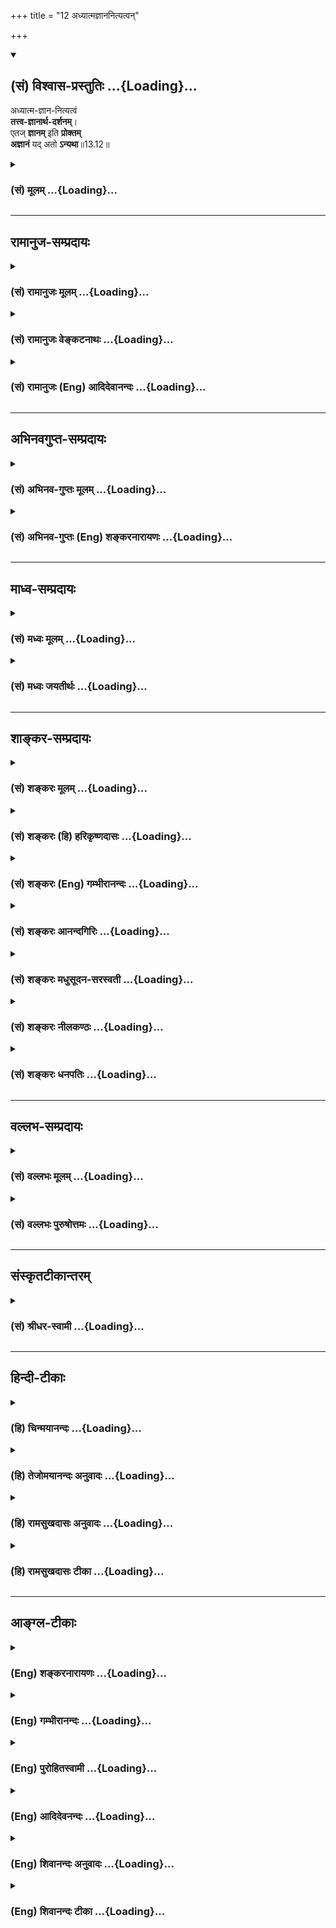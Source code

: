 +++
title = "12 अध्यात्मज्ञाननित्यत्वन्"

+++
<div class="js_include" newlevelforh1="2" title="(सं) विश्वास-प्रस्तुतिः" unfilled url="/mahAbhAratam/vyAsaH/shlokashaH/06-bhIShma-parva/03-bhagavad-gItA-parva/saMskRtam/vishvAsa-prastutiH/13_xetra-xetrajna-yogaH/12_adhyAtmajnAnanity.md">
<details open><summary><h2>(सं) विश्वास-प्रस्तुतिः ...{Loading}...</h2></summary>

अध्यात्म-ज्ञान-नित्यत्वं  
**तत्त्व-ज्ञानार्थ-दर्शनम्**।  
एतज् **ज्ञानम्** इति **प्रोक्तम्**  
**अज्ञानं** यद् अतो **ऽन्यथा**॥13.12॥
</details>
</div>
<div class="js_include collapsed" newlevelforh1="3" title="(सं) मूलम्" unfilled url="/mahAbhAratam/vyAsaH/shlokashaH/06-bhIShma-parva/03-bhagavad-gItA-parva/saMskRtam/mUlam/13_xetra-xetrajna-yogaH/12_adhyAtmajnAnanity.md">
<details><summary><h3>(सं) मूलम् ...{Loading}...</h3></summary>

अध्यात्मज्ञाननित्यत्वं तत्त्वज्ञानार्थदर्शनम्।  
एतज्ज्ञानमिति प्रोक्तमज्ञानं यदतोन्यथा।।13.12।।
</details>
</div>


_________________
## रामानुज-सम्प्रदायः
<div class="js_include collapsed" newlevelforh1="3" title="(सं) रामानुजः मूलम्" unfilled url="/mahAbhAratam/vyAsaH/shlokashaH/06-bhIShma-parva/03-bhagavad-gItA-parva/saMskRtam/rAmAnujaH/mUlam/13_xetra-xetrajna-yogaH/12_adhyAtmajnAnanity.md">
<details><summary><h3>(सं) रामानुजः मूलम् ...{Loading}...</h3></summary>

।।13.11। आत्मनि ज्ञानम् अध्यात्मज्ञानं तन्निष्ठत्वम्;
**तत्त्वज्ञानार्थदर्शनं** तत्त्वज्ञानप्रयोजनं यत् तत्त्वं तन्निरतत्वम्
इत्यर्थः। ज्ञायते अनेन आत्मा इति **ज्ञानम्** आत्मज्ञानसाधनम् इत्यर्थः।
क्षेत्रसंबन्धिनः पुरुषस्य अमानित्वादिकम् उक्तं गुणवृन्दम् एव
आत्मज्ञानोपयोगि; एतद्व्यतिरिक्तं सर्वं क्षेत्रकार्यम् आत्मज्ञानविरोधि
इति अज्ञानम्।  
  
अथएतद् यो वेत्ति (गीता 13।1) इति वेदितृत्वलक्षणेन उक्तस्य क्षेत्रज्ञस्य
स्वरूपं विशोध्यते --

</details>
</div>
<div class="js_include collapsed" newlevelforh1="3" title="(सं) रामानुजः वेङ्कटनाथः" unfilled url="/mahAbhAratam/vyAsaH/shlokashaH/06-bhIShma-parva/03-bhagavad-gItA-parva/saMskRtam/rAmAnujaH/venkaTanAthaH/13_xetra-xetrajna-yogaH/12_adhyAtmajnAnanity.md">
<details><summary><h3>(सं) रामानुजः वेङ्कटनाथः ...{Loading}...</h3></summary>

  
  
।।13.12।। अध्यात्मज्ञाननित्यत्वम् इत्यत्र
नित्यशब्देनाविच्छिन्नानुवृत्तिर्विवक्षितेत्याह --
तन्निष्ठत्वमिति। तत्त्वज्ञानार्थचिन्तनम् इत्युक्तस्य तत्त्वज्ञानस्य
अर्थचिन्तनमित्यनुचितम्; न हि तत्त्वज्ञानस्य कोऽर्थ इति चिन्तनप्रकारः;
अपितु तत्त्वं किमिति ततस्तत्त्वचिन्तनमिति वा तत्त्वार्थचिन्तनमिति वा
वक्तव्यम् न पुनस्तत्त्वज्ञानार्थचिन्तनमिति। एवं तत्त्वज्ञानविषयस्य
प्रयोजनस्य वा चिन्तनं; तत्त्वज्ञानपुरुषार्थदर्शनमित्यादिकमपि
मन्दप्रयोजनम् दर्शनशब्दश्चात्राध्येतृभिर्नपठ्यते
ततोऽस्यार्थान्तरमुचितमाहतत्त्वज्ञानप्रयोजनमिति। फलितमन्यत्र
चिन्ताराहित्यमभिप्रेत्याहतन्निरतत्वमित्यर्थ इति। अमानित्वादीनां
सर्वेषामविशेषेण ज्ञानशब्दनिर्देशोचितं निर्वचनमाहज्ञायतेऽनेनेति।
आत्मेत्यर्थप्रकरणलब्धविषयविशेषाभिधानम्। करणव्युत्पत्तिं विवृण्वन्
फलितमाह -- आत्मज्ञानेति। आपातप्रतीत्यादेः
पूर्वसिद्धत्वादपरोक्षादिज्ञानमिह विवक्षितम्। एतज्ज्ञानम् इति
निर्दिश्य;यदतोऽन्यथा इति सामान्येन तद्व्यतिरिक्तस्य
सर्वस्याज्ञानतोक्तिस्तस्य सर्वस्य
परिहरणीयत्वपरेत्यभिप्रायेणाहक्षेत्रसम्बन्धिन इति।
क्षेत्रसम्बन्धोक्तिस्तदत्यन्तनिवृत्तेः ज्ञानसापेक्षत्वसूचनार्था। एतत्
इत्यवच्छिद्य निर्देशेनाभिप्रेतंगुणवृन्दमेवेत्यवधारणेन विवृतम्। न केवलं
प्रकृतगुणप्रतिपक्षभूतमानित्वादिमात्रमित्यभिप्रायेणाहएतद्व्यतिरिक्तं
सर्वमिति। अज्ञानम् इत्यत्र करणव्युत्पत्तिनैरपेक्ष्यात्
प्रसिद्धभावव्युत्पत्त्यनुसारेण ज्ञानविरोधित्वमुच्यत
इत्याहक्षेत्रकार्यमात्मज्ञानविरोधीत्यज्ञानमिति। अवैरूप्याय
करणार्थत्वेऽप्यसौ फलितोक्तिर्वा।  
  

</details>
</div>
<div class="js_include collapsed" newlevelforh1="3" title="(सं) रामानुजः (Eng) आदिदेवानन्दः" unfilled url="/mahAbhAratam/vyAsaH/shlokashaH/06-bhIShma-parva/03-bhagavad-gItA-parva/saMskRtam/rAmAnujaH/english/AdidevAnandaH/13_xetra-xetrajna-yogaH/12_adhyAtmajnAnanity.md">
<details><summary><h3>(सं) रामानुजः (Eng) आदिदेवानन्दः ...{Loading}...</h3></summary>

13.12 'Adhyatma-jnana' is the knowledge that pertains to the self.
Reflection for the attainment of knowledge of the truth, namely, being always intent in the thought having for its object the knowledge of the truth. 'Knowledge' is that by which the self is realised. The meaning is that it is the means for the knowledge of the self. The group of attributes mentioned before, beginning with modesty etc., are those that are favourable for the knowledge of the self in association with the body. All the evolutes of Ksetra, which are different from those mentioned above, constitute ignorance, as they are antagonistic to the knowledge of the self. Now, the nature of Ksetrajna, characterised as the knower in the stanza, 'He who knows it' (13.1), is examined:

</details>
</div>


_________________
## अभिनवगुप्त-सम्प्रदायः
<div class="js_include collapsed" newlevelforh1="3" title="(सं) अभिनव-गुप्तः मूलम्" unfilled url="/mahAbhAratam/vyAsaH/shlokashaH/06-bhIShma-parva/03-bhagavad-gItA-parva/saMskRtam/abhinava-guptaH/mUlam/13_xetra-xetrajna-yogaH/12_adhyAtmajnAnanity.md">
<details><summary><h3>(सं) अभिनव-गुप्तः मूलम् ...{Loading}...</h3></summary>
<div class="js_include" includetitle="false" newlevelforh1="5" unfilled="" url="/purANam/mahAbhAratam/06-bhIShma-parva/03-bhagavad-gItA-parva/saMskRtam/abhinava-guptaH/mUlam/13_xetra-xetrajna-yogaH/08_amAnitvamadambhit.md"></div>
</details>
</div>
<div class="js_include collapsed" newlevelforh1="3" title="(सं) अभिनव-गुप्तः (Eng) शङ्करनारायणः" unfilled url="/mahAbhAratam/vyAsaH/shlokashaH/06-bhIShma-parva/03-bhagavad-gItA-parva/saMskRtam/abhinava-guptaH/english/shankaranArAyaNaH/13_xetra-xetrajna-yogaH/12_adhyAtmajnAnanity.md">
<details><summary><h3>(सं) अभिनव-गुप्तः (Eng) शङ्करनारायणः ...{Loading}...</h3></summary>

13.8-12 Amanitvam etc. upto anyatha. \[Devotion\] with me Yoga of
non-difference etc. : a conviction, 'There exists nothing else different
from the Mighty Lord, the Supreme Soul,' - a conviction, which allows no
difference and is itself a Yoga, i.e. a devotion in the form of this
conviction. Hence this never fails. For, either the desires that are
considered to be causes for failure are absent, or those desires which
are of the form of mind-modifications, are completely absorbed in Him
alone. The above may be borne in mind in all \[other\] cases too. What
is opposed to this is \[conducive to\] wrong knowledge : such as pride
and others. That which is to be known by this knowledge is described
\[as\] -

</details>
</div>


_________________
## माध्व-सम्प्रदायः
<div class="js_include collapsed" newlevelforh1="3" title="(सं) मध्वः मूलम्" unfilled url="/mahAbhAratam/vyAsaH/shlokashaH/06-bhIShma-parva/03-bhagavad-gItA-parva/saMskRtam/madhvaH/mUlam/13_xetra-xetrajna-yogaH/12_adhyAtmajnAnanity.md">
<details><summary><h3>(सं) मध्वः मूलम् ...{Loading}...</h3></summary>

।।13.12।। तत्त्वज्ञानार्थदर्शनं अपरोक्षज्ञानार्थं शास्त्रदर्शनम्।

</details>
</div>
<div class="js_include collapsed" newlevelforh1="3" title="(सं) मध्वः जयतीर्थः" unfilled url="/mahAbhAratam/vyAsaH/shlokashaH/06-bhIShma-parva/03-bhagavad-gItA-parva/saMskRtam/madhvaH/jayatIrthaH/13_xetra-xetrajna-yogaH/12_adhyAtmajnAnanity.md">
<details><summary><h3>(सं) मध्वः जयतीर्थः ...{Loading}...</h3></summary>

।।13.12।। ननु तत्त्वज्ञानार्थदर्शनं नाम ज्ञानमेव; तत्कथं
ज्ञानसाधनेषूच्यते इत्यत आह -- **तत्त्वे**ति। शास्त्रदर्शनं
तात्पर्यालोचनम्। अत्र शास्त्रस्येत्यध्याहृत्य व्याख्यानमिति ज्ञातव्यम्।

</details>
</div>


_________________
## शाङ्कर-सम्प्रदायः
<div class="js_include collapsed" newlevelforh1="3" title="(सं) शङ्करः मूलम्" unfilled url="/mahAbhAratam/vyAsaH/shlokashaH/06-bhIShma-parva/03-bhagavad-gItA-parva/saMskRtam/shankaraH/mUlam/13_xetra-xetrajna-yogaH/12_adhyAtmajnAnanity.md">
<details><summary><h3>(सं) शङ्करः मूलम् ...{Loading}...</h3></summary>

।।13.12।। --,**अध्यात्मज्ञाननित्यत्वम्** आत्मादिविषयं ज्ञानम्
अध्यात्मज्ञानम्; तस्मिन् नित्यभावः नित्यत्वम्। अमानित्वादीनां
ज्ञानसाधनानां भावनापरिपाकनिमित्तं तत्त्वज्ञानम्; तस्य अर्थः मोक्षः
संसारोपरमः तस्य आलोचनं **तत्त्वज्ञानार्थदर्शनम्** तत्त्वज्ञानफलालोचने हि
तत्साधनानुष्ठाने प्रवृत्तिः स्यादिति। **एतत्**
अमानित्वादितत्त्वज्ञानार्थदर्शनान्तमुक्तं **ज्ञानम् इति प्रोक्तं**
ज्ञानार्थत्वात्। **अज्ञानं यत् अतः** अस्मात् यथोक्तात् **अन्यथा**
विपर्ययेण। मानित्वं दम्भित्वं हिंसा अक्षान्तिः अनार्जवम् इत्यादि अज्ञानं
विज्ञेयं परिहरणाय; संसारप्रवृत्तिकारणत्वात् इति।। यथोक्तेन ज्ञानेन
ज्ञातव्यं किम् इत्याकाङ्क्षायामाह -- ज्ञेयं यत्तत् इत्यादि। ननु यमाः
नियमाश्च अमानित्वादयः। न तैः ज्ञेयं ज्ञायते। न हि अमानित्वादि कस्यचित्
वस्तुनः परिच्छेदकं दृष्टम्। सर्वत्रैव च यद्विषयं ज्ञानं तदेव तस्य
ज्ञेयस्य परिच्छेदकं दृश्यते। न हि अन्यविषयेण ज्ञानेन अन्यत् उपलभ्यते;
यथा घटविषयेण ज्ञानेन अग्निः। नैष दोषः; ज्ञाननिमित्तत्वात् ज्ञानमुच्यते
इति हि अवोचाम ज्ञानसहकारिकारणत्वाच्च --,

</details>
</div>
<div class="js_include collapsed" newlevelforh1="3" title="(सं) शङ्करः (हि) हरिकृष्णदासः" unfilled url="/mahAbhAratam/vyAsaH/shlokashaH/06-bhIShma-parva/03-bhagavad-gItA-parva/saMskRtam/shankaraH/hindI/harikRShNadAsaH/13_xetra-xetrajna-yogaH/12_adhyAtmajnAnanity.md">
<details><summary><h3>(सं) शङ्करः (हि) हरिकृष्णदासः ...{Loading}...</h3></summary>

।।13.12।। तथा --, अध्यात्मज्ञाननित्यत्व आत्मादिविषयक ज्ञानका नाम
अध्यात्मज्ञान है; उसमें नित्यस्थिति। तत्त्वज्ञानके अर्थकी आलोचना अर्थात्
अमानित्वादि ज्ञानसाधनोंकी परिपक्व भावनासे उत्पन्न होनेवाला जो
तत्त्वज्ञान है उसका अर्थ जो संसारकी उपरतिरूप मोक्ष है; उसकी आलोचना।
क्योंकि तत्त्वज्ञानके फलकी आलोचना करनेसे ही उसके साधनोंमें प्रवृत्ति
होगी। अमानित्व से लेकर तत्त्वज्ञानके अर्थकी आलोचनापर्यन्त कहा हुआ समस्त
साधनसमुदाय ज्ञानका साधन होनेके कारण ज्ञान इस नामसे कहा गया है। इससे
अर्थात् उपर्युक्त ज्ञानसाधनोंके समुदायसे विपरीत जो मानित्व; दम्भित्व;
हिंसा; क्षमाका अभाव; कुटिलता इत्यादि अवगुणसमुदाय है वह संसारमें प्रवृत्त
करनेका हेतु होनेसे उसे त्याग करनेके लिये अज्ञान समझना चाहिये। उपर्युक्त
ज्ञानद्वारा जाननेयोग्य क्या है इस आकाङ्क्षापर ज्ञेयं यत्तत् इत्यादि
श्लोक कहते हैं -- पू₀ -- अमानित्व आदि गुण तो यम और नियम हैं; उनसे ज्ञेय
वस्तु नहीं जानी जा सकती क्योंकि अमानित्वादि सद्गुण किसी वस्तुके ज्ञापक
नहीं देखे गये हैं। सभी जगह यह देखा जाता है कि जो ज्ञान जिस वस्तुको विषय
करनेवाला होता है वही उसका ज्ञापक होता है; अन्य वस्तुविषयक ज्ञानसे अन्य
वस्तु नहीं जानी जाती। जैसे घटविषयक ज्ञानसे अग्नि नहीं जाना जाता।

</details>
</div>
<div class="js_include collapsed" newlevelforh1="3" title="(सं) शङ्करः (Eng) गम्भीरानन्दः" unfilled url="/mahAbhAratam/vyAsaH/shlokashaH/06-bhIShma-parva/03-bhagavad-gItA-parva/saMskRtam/shankaraH/english/gambhIrAnandaH/13_xetra-xetrajna-yogaH/12_adhyAtmajnAnanity.md">
<details><summary><h3>(सं) शङ्करः (Eng) गम्भीरानन्दः ...{Loading}...</h3></summary>

13.12 Adhyatma-jnana-nityatvam, steadfastness in the knowledge of the
Self: adhyatma-jnanam is the knowledge of the Self, etc.; constant
dwelling in that is nityatvam. Tattva-jnanartha-darsanam, contemplating
on the Goal of the knowledge of Reality: Tattva-jnanam is that
(realization of Truth) which arises from the fruition of application to
the disciplines like humility etc. which are the means to knowledge. Its
Goal (artha) is Liberation, the cessation of mundane existence.
Contemplation (darsana) on that is tattva-jnana-artha-darsanam. For,
when one engages in contemplation on the result of the knowledge of
Reality, one gets the urge to undertake the disciplines which are its
means. Etat, this-those that have been stated from 'humility' etc. to
'contemplation on the Goal of the knowledge of Reality'; proktam, is
spoken of; iti, as; jnanam, Knowledge, because they are meant to lead
one to Knowledge. Ajnanam, ignorance; is yat, that which is; anyatha,
other; atah, than this-what has been stated above. Contrarily,
arrogance, pretentiousness, cruelty, revenge, insincerity, etc. are to
be known as ignorance so that, since they are the cause of the
origination of worldly existence, they can be avoided. To the estion as
to what is to be known through the aforesaid Knowledge, the Lord says,
'I shall speak of that which is to be known,' etc. Objection: Do not
humility etc. constitute yama and niyama \[See fn. on p. 239.-Tr.\]; The
Knowable is not known through them. For humility etc. are not seen to
determine the nature of anything. Moreover, everywhere it is observed
that whatever knowledge reveals its own object, that itself ascertains
the nature of that object of knowledge (the knowable). Indeed, nothing
else is known through a knowledge concerning some other object. As for
instance, fire is not known through the knowledge of a pot. Reply: This
is not a defect, for we have said that they are called 'Knowledge'
because they lead one to Knowledge, and because they are auxiliary
causes of Knowledge.

</details>
</div>
<div class="js_include collapsed" newlevelforh1="3" title="(सं) शङ्करः आनन्दगिरिः" unfilled url="/mahAbhAratam/vyAsaH/shlokashaH/06-bhIShma-parva/03-bhagavad-gItA-parva/saMskRtam/shankaraH/AnandagiriH/13_xetra-xetrajna-yogaH/12_adhyAtmajnAnanity.md">
<details><summary><h3>(सं) शङ्करः आनन्दगिरिः ...{Loading}...</h3></summary>

।।13.11।। साधनान्तरमाह -- **किञ्चेति।**
आत्मादीत्यादिशब्दोऽनात्मार्थस्तद्विषयं ज्ञानं विवेकस्तन्नित्यत्वं तत्रैव
निष्ठावत्त्वं; विवेकनिष्ठो हि वाक्यार्थज्ञानसमर्थो भवति। तेषां
भावनापरिपाको नाम यत्नेन साधितानां प्रकर्षपर्यन्तत्वं तन्निमित्तं
तत्त्वज्ञानमैक्यसाक्षात्कारः। तत्फलालोचनं किमर्थमित्याशङ्क्याह --
**तत्त्वेति।** प्रवृत्तिः स्यादित्यतस्तत्त्वज्ञानार्थदर्शनमर्थवदिति
शेषः। ज्ञानस्यान्तरङ्गहेतुमुक्तमुपसंहरति -- **एतदिति।** किमिति तस्य
विज्ञेयत्वमित्याशङ्क्याह -- **परिहरणायेति।** तत्र हेतुः -- **संसारेति।**
तस्य प्रवृत्तिरुत्पत्तिस्तद्धेतुत्वान्मानित्वादि त्याज्यं ज्ञाते च
त्याज्यत्वे तेन तस्य ज्ञेयतेत्यर्थः। इतिशब्दः साधनाधिकारसमाप्त्यर्थः।

</details>
</div>
<div class="js_include collapsed" newlevelforh1="3" title="(सं) शङ्करः मधुसूदन-सरस्वती" unfilled url="/mahAbhAratam/vyAsaH/shlokashaH/06-bhIShma-parva/03-bhagavad-gItA-parva/saMskRtam/shankaraH/madhusUdana-sarasvatI/13_xetra-xetrajna-yogaH/12_adhyAtmajnAnanity.md">
<details><summary><h3>(सं) शङ्करः मधुसूदन-सरस्वती ...{Loading}...</h3></summary>

।।13.12।। अध्यात्मेति। किंच अध्यात्मं आत्मानमधिकृत्य
प्रवृत्तमात्मानात्मविवेकज्ञानमध्यात्मज्ञानं तस्मिन्नित्यत्वं तत्रैव
निष्ठावत्त्वम्। विवेकनिष्ठो हि वाक्यार्थज्ञानसमर्थो भवति।
तत्त्वज्ञानस्याहं ब्रह्मास्मीति साक्षात्कारस्य वेदान्तवाक्यकरणकस्य
अमानित्वादिसर्वसाधनपरिपाकफलस्यार्थः प्रयोजनं
अविद्यातत्कार्यात्मकनिखिलदुःखनिवृत्तिरूपः परमानन्दात्मावाप्तिरूपश्च
मोक्षस्तस्य दर्शनमालोचनम्। ,तत्त्वज्ञानफलालोचनं हि तत्साधने प्रवृत्तिः
स्यात्। एतदमानित्वादितत्त्वज्ञानार्थदर्शनान्तं विंशतिसंख्याकं ज्ञानमिति
प्रोक्तं ज्ञानार्थत्वात्। अतोऽन्यथास्माद्विपरीतं मानित्वादि
यत्तदज्ञानमिति प्रोक्तं ज्ञानविरोधित्वात्। तस्मादज्ञानपरित्यागेन
ज्ञानमेवोपादेयमिति भावः।

</details>
</div>
<div class="js_include collapsed" newlevelforh1="3" title="(सं) शङ्करः नीलकण्ठः" unfilled url="/mahAbhAratam/vyAsaH/shlokashaH/06-bhIShma-parva/03-bhagavad-gItA-parva/saMskRtam/shankaraH/nIlakaNThaH/13_xetra-xetrajna-yogaH/12_adhyAtmajnAnanity.md">
<details><summary><h3>(सं) शङ्करः नीलकण्ठः ...{Loading}...</h3></summary>

।।13.12।। अध्यात्मशास्त्रजे ज्ञाने निष्ठावहमध्यात्मज्ञाननित्यत्वम्।
तत्त्वज्ञानस्यार्थः प्रयोजनमविद्यानिवृत्तिरानन्दावाप्तिश्च तयोर्दर्शनम्।
एतदमानित्वादितत्त्वज्ञानार्थदर्शनान्तं विंशकं ज्ञानं ज्ञानसाधनमिति
प्रोक्तं वेदेषु। अज्ञानं ज्ञानविरोधि इतोऽन्यथा यत्तत्
मानित्वादिकमित्यर्थः। तस्मात्तत्परित्यागेनामानित्वादिकमेवोपादेयमिति
भावः।

</details>
</div>
<div class="js_include collapsed" newlevelforh1="3" title="(सं) शङ्करः धनपतिः" unfilled url="/mahAbhAratam/vyAsaH/shlokashaH/06-bhIShma-parva/03-bhagavad-gItA-parva/saMskRtam/shankaraH/dhanapatiH/13_xetra-xetrajna-yogaH/12_adhyAtmajnAnanity.md">
<details><summary><h3>(सं) शङ्करः धनपतिः ...{Loading}...</h3></summary>

।।13.12।। किंचात्मानधिकृत्य प्रवृत्तमात्मानात्मविवेकज्ञानमध्यात्मज्ञानं
तस्मिन्नित्यभावो नित्यत्वं सततं तत्रैव
निष्ठावत्त्वमध्यात्मज्ञाननित्यत्वम्। अमानित्वादिसाधनानां यत्नेन
साधितानां प्रकर्षपर्यन्तत्वमिमित्तं तत्त्वज्ञानम्। तदिति सर्वनाम। सर्वं
च ब्रह्म तस्य नाम तदिति तस्य ब्रह्मणो भावो याथात्म्यं तस्य ज्ञानं
तत्त्वज्ञानंसत्य ज्ञानमनन्तं ब्रह्म; एकमेवाद्वितीयं; नेह नानास्ति किंचन;
वाचारम्भणं विकारो नामधेयम् इति श्रुत्युक्तस्य ब्रह्मजगतो याथात्म्यस्य
ज्ञानं तत्त्वज्ञानमिति वा तस्यार्थः प्रयोजनं
सर्वानर्थनिवृत्तिपरमानन्दप्राप्तिस्वरुपो मोक्षस्तस्य दर्शनम्। न स
पुनरावर्तते; इति श्रुत्यायद्गत्वा न निवर्तन्ते तद्धाम परमं मम इति
स्मृत्या च तस्यैव नित्यत्वबोधनात्। तद्यथेह कर्मचितो लोकः क्षीयत
एवमेवामुत्र पिण्यचितो लोकः क्षीयते इत्यादिश्रुत्या प्रत्यक्षादिना च
धर्मार्थकामानामनित्यत्वागममाच्च मोक्षएव सर्वोत्कृष्टत्वात्परमपुरुषार्थः
स च तत्त्वज्ञानस्य फलं नान्यस्य। तरति शोकमात्मवित्तमेव
विदित्वादिमृत्युमेति नान्यः पन्था विद्यतेऽयनाय इत्यादिश्रुतेतरित्येवं
तत्त्वज्ञानार्तालोचने हि तत्साधनानुष्ठाने प्रवृत्तिर्भवति।
एतदमानित्वादितत्त्वज्ञानार्थदर्शनान्तं विंशतिसंख्याकं
ज्ञानसाधनत्वाज्ज्ञानमिति प्रोक्तं श्रुतिस्मृतीहासपुराणादिषु
प्रकर्षेणोक्तं कथितम्। अतोऽस्माद्यथोक्तादन्यथा च।
जन्ममृत्युराव्याधिदुःखदोषाप्रदर्शनम्। तथासक्तिरभिष्वङ्गः
पुत्रदारगृहादिषु। नित्यं चासमचित्तत्वमिष्टानिष्टोपपत्तिषु। मयि
नानन्ययोगेन भक्तिरव्यभिचारिणी। विकीर्णदेशसेवित्वमरतिर्जनसंसदि।
नाध्यात्मज्ञानित्यत्वं ज्ञानार्थादर्शनं तथा। इत्येतज्ज्ञेयज्ञानं हेयं
संसारकारणम्। तथा चैतत्परित्यागेन संसारोपरमायामानित्वादिकमुपेयमिति भावः।

</details>
</div>


_________________
## वल्लभ-सम्प्रदायः
<div class="js_include collapsed" newlevelforh1="3" title="(सं) वल्लभः मूलम्" unfilled url="/mahAbhAratam/vyAsaH/shlokashaH/06-bhIShma-parva/03-bhagavad-gItA-parva/saMskRtam/vallabhaH/mUlam/13_xetra-xetrajna-yogaH/12_adhyAtmajnAnanity.md">
<details><summary><h3>(सं) वल्लभः मूलम् ...{Loading}...</h3></summary>

।।13.12।। एतत्प्रोक्तं ज्ञानं विद्याकार्यम्। यदतोऽन्यथा
तदज्ञानमविद्याकार्यं प्रतिज्ञातम्।

</details>
</div>
<div class="js_include collapsed" newlevelforh1="3" title="(सं) वल्लभः पुरुषोत्तमः" unfilled url="/mahAbhAratam/vyAsaH/shlokashaH/06-bhIShma-parva/03-bhagavad-gItA-parva/saMskRtam/vallabhaH/puruShottamaH/13_xetra-xetrajna-yogaH/12_adhyAtmajnAnanity.md">
<details><summary><h3>(सं) वल्लभः पुरुषोत्तमः ...{Loading}...</h3></summary>

  
  
।।13.12।। अध्यात्मज्ञाने आत्मस्वरूपज्ञाने नित्यभावः। तत्त्वज्ञानस्य
अर्थात्मको भगवान् मोक्षो वा तस्य दर्शनं आलोचनरीत्या विचारः।
एतत्पञ्चश्लोकोक्तं ज्ञानमिति प्रोक्तम्। एतद्युक्तो ज्ञानवान्। अतोऽन्यथा
यत् विपरीतत्वं मानित्वादिभावयुक्तं तत् अज्ञानं; न ज्ञानमित्यर्थ।
सङ्गानर्हा एतेऽपि त्याज्याः।  
  

</details>
</div>


_________________
## संस्कृतटीकान्तरम्
<div class="js_include collapsed" newlevelforh1="3" title="(सं) श्रीधर-स्वामी" unfilled url="/mahAbhAratam/vyAsaH/shlokashaH/06-bhIShma-parva/03-bhagavad-gItA-parva/saMskRtam/shrIdhara-svAmI/13_xetra-xetrajna-yogaH/12_adhyAtmajnAnanity.md">
<details><summary><h3>(सं) श्रीधर-स्वामी ...{Loading}...</h3></summary>

।।13.12।। किंच **-- अध्यात्मेति।** आत्मानमधिकृत्य वर्तमानमध्यात्मज्ञानं
तस्मिन्नित्यत्वं नित्यभावः। त्वंपदार्थशुद्धिनिष्ठत्वमित्यर्थः।
तत्त्वज्ञानस्यार्थः प्रयोजनं मोक्षः तस्य दर्शनम्। मोक्षस्य
सर्वोत्कृष्टतालोचनमित्यर्थः।
एतदमानित्वमदम्भित्वमित्यादिविंशतिसंख्यात्मकं यदुक्तमेतज्ज्ञानमिति
प्रोक्तं; ज्ञानसाधनत्वात्। अतोऽन्यथास्माद्विपरीतं मानित्वादि
यदेतदज्ञानमिति प्रोक्तं वसिष्ठादिभिः; ज्ञानविरोधित्वात्। अतः सर्वथा
त्याज्यमित्यर्थः।

</details>
</div>


_________________
## हिन्दी-टीकाः
<div class="js_include collapsed" newlevelforh1="3" title="(हि) चिन्मयानन्दः" unfilled url="/mahAbhAratam/vyAsaH/shlokashaH/06-bhIShma-parva/03-bhagavad-gItA-parva/hindI/chinmayAnandaH/13_xetra-xetrajna-yogaH/12_adhyAtmajnAnanity.md">
<details><summary><h3>(हि) चिन्मयानन्दः ...{Loading}...</h3></summary>

।।13.12।। ज्ञान को दर्शाने वाले इस प्रकरण के इस अन्तिम श्लोक में भगवान्
श्रीकृष्ण दो और गुणों को बताते हैं अध्यात्म ज्ञान में स्थिरता; तथा
तत्त्वज्ञानार्थ का दर्शन। आत्मज्ञान में स्थिरता आत्मज्ञान जीवन में अनुभव
करके जीने का विषय है; केवल बुद्धि से सीखने का नहीं। यदि आत्मा ही एक
सर्वव्यापी पारमार्थिक सत्य है; तब साधक को अपने व्यक्तित्व के सभी स्तरों
पर आत्मदृष्टि से रहने का प्रयत्न करना चाहिये। स्वयं को आत्मा जानकर; उसी
बोध में स्थित होकर साधक को अपने जीवन के समस्त व्यवहार करने चाहिये। इसके
लिये सतत अभ्यास की आवश्यकता होती है। तत्त्वज्ञानार्थदर्शनम् अमानित्वादि
गुणों का विकास जिसके निमित्त करने को कहा गया है; वह है तत्त्वज्ञान और उस
तत्त्वज्ञान के अर्थ का जो लक्ष्य है ; उसका दर्शन करना। संसार बन्धनों की
उपरामता अर्थात् मोक्ष ही वह लक्ष्य है। लक्ष्य का सतत स्मरण करते रहने से
साधनाभ्यास में प्रवृत्ति और उत्साह बना रहता है; जो लक्ष्यप्राप्ति में
साहाय्यकारी सिद्ध होता है। इस प्रकरण में इन बीस गुणों को ही ज्ञान कहा
गया है; क्योंकि ये समस्त गुण आत्मसाक्षात्कार के लिए अनुकूल हैं। उपर्युक्त
ज्ञान के द्वारा जानने योग्य ज्ञेय वस्तु क्या है इसके उत्तर में कहते हैं

</details>
</div>
<div class="js_include collapsed" newlevelforh1="3" title="(हि) तेजोमयानन्दः अनुवादः" unfilled url="/mahAbhAratam/vyAsaH/shlokashaH/06-bhIShma-parva/03-bhagavad-gItA-parva/hindI/tejomayAnandaH/anuvAdaH/13_xetra-xetrajna-yogaH/12_adhyAtmajnAnanity.md">
<details><summary><h3>(हि) तेजोमयानन्दः अनुवादः ...{Loading}...</h3></summary>

।।13.12।। अध्यात्मज्ञान में नित्यत्व अर्थात् स्थिरता तथा तत्त्वज्ञान के
अर्थ रूप परमात्मा का दर्शन, यह सब तो ज्ञान कहा गया है, और जो इससे विपरीत
है, वह अज्ञान है।।

</details>
</div>
<div class="js_include collapsed" newlevelforh1="3" title="(हि) रामसुखदासः अनुवादः" unfilled url="/mahAbhAratam/vyAsaH/shlokashaH/06-bhIShma-parva/03-bhagavad-gItA-parva/hindI/rAmasukhadAsaH/anuvAdaH/13_xetra-xetrajna-yogaH/12_adhyAtmajnAnanity.md">
<details><summary><h3>(हि) रामसुखदासः अनुवादः ...{Loading}...</h3></summary>

।।13.12।। अध्यात्मज्ञानमें नित्य-निरन्तर रहना, तत्त्वज्ञानके अर्थरूप
परमात्माको सब जगह देखना -- यह (पूर्वोक्त साधन-समुदाय) तो ज्ञान है; और जो
इसके विपरीत है वह अज्ञान है -- ऐसा कहा गया है।

</details>
</div>
<div class="js_include collapsed" newlevelforh1="3" title="(हि) रामसुखदासः टीका" unfilled url="/mahAbhAratam/vyAsaH/shlokashaH/06-bhIShma-parva/03-bhagavad-gItA-parva/hindI/rAmasukhadAsaH/TIkA/13_xetra-xetrajna-yogaH/12_adhyAtmajnAnanity.md">
<details><summary><h3>(हि) रामसुखदासः टीका ...{Loading}...</h3></summary>

।।13.12।।***व्याख्या --***  **अध्यात्मज्ञाननित्यत्वम् --** सम्पूर्ण
शास्त्रोंका तात्पर्य मनुष्यको परमात्माकी तरफ लगानेमें; परमात्मप्राप्ति
करानेमें है -- ऐसा निश्चय करनेके बाद परमात्मतत्त्व जितना समझमें आया है;
उसका मनन करे। युक्तिप्रयुक्तिसे देखा जाय तो परमात्मतत्त्व भावरूपसे पहले
भी था; अभी भी है और आगे भी रहेगा। परन्तु संसार पहले भी नहीं था और आगे भी
नहीं रहेगा तथा अभी भी प्रतिक्षण अभावमें जा रहा है। संसारकी तो उत्पत्ति
और विनाश होता है; पर उसका जो आधार; प्रकाशक है; वह परमात्मतत्त्व
नित्यनिरन्तर रहता है। उस परमात्मतत्त्वके सिवाय संसारकी स्वतन्त्र सत्ता
है ही नहीं। परमात्माकी सत्तासे ही संसार सत्तावाला दीखता है। इस प्रकार
संसारकी स्वतन्त्र सत्ताके अभावका और परमात्माकी सत्ताका नित्यनिरन्तर मनन
करते रहना **अध्यात्मज्ञाननित्यत्वम्** है।**उपाय --** आध्यात्मिक
ग्रन्थोंका पठनपाठन; तत्त्वज्ञ महापुरुषोंसे तत्त्वज्ञानविषयक श्रवण और
प्रश्नोत्तर करना।**तत्त्वज्ञानार्थदर्शनम् --** तत्त्वज्ञानका अर्थ है --
परमात्मा। उस परमात्माका ही सब जगह दर्शन करना; उसका ही सब जगह अनुभव करना
**तत्त्वज्ञानार्थदर्शनम्** है। वह परमात्मा सब देश; काल; वस्तु; व्यक्ति;
घटना; परिस्थिति आदिमें ज्योंकात्यों परिपूर्ण है। एकान्तमें अथवा
व्यवहारमें; सब समय साधककी दृष्टि; उसका लक्ष्य केवल उस परमात्मापर ही रहे।
एक परमात्माके सिवाय उसको दूसरी कोई सत्ता दीखे ही नहीं। सब जगह; सब समय
समभावसे परिपूर्ण परमात्माको ही देखनेका उसका स्वभाव बन जाय --
यही,**तत्त्वज्ञानार्थदर्शनम्** है। इसके सिद्ध होनेपर साधकको
परमात्मतत्त्वका अनुभव हो जाता है।**एतज्ज्ञानमिति प्रोक्तमज्ञानं
यदतोऽन्यथा -- अमानित्वम्** से लेकर **तत्त्वज्ञानार्थदर्शनम्** तक ये जो
बीस साधन कहे गये हैं; ये सभी साधन देहाभिमान मिटानेवाले होनेसे और
परमात्मतत्त्वकी प्राप्तिमें सहायक होनेसे ज्ञान नामसे कहे गये हैं। इन
साधनोंसे विपरीत मानित्व; दम्भित्व; हिंसा आदि जितने भी दोष हैं; वे सभी
देहाभिमान बढ़ानेवाले होनेसे और परमात्मतत्त्वसे विमुख करनेवाले होनेसे
अज्ञान नामसे कहे गये हैं।**विशेष बातयदि साधकमें इतना तीव्र विवेक जाग्रत्
हो जाय कि वह शरीरसे माने हुए सम्बन्धका त्याग कर सके; तो उसमें यह
साधनसमुदाय स्वतः प्रकट हो जाता है। फिर उसको इन साधनोंका अलगअलग अनुष्ठान
करनेकी आवश्यकता नहीं पड़ती। विनाशी शरीरको अपने अविनाशी स्वरूपसे अलग
देखना मूल साधन है। अतः सभी साधकोंको चाहिये कि वे शरीरको अपनेसे अलग अनुभव
करें; जो कि वास्तवमें अलग ही हैपूर्वोक्त किसी भी साधनका अनुष्ठान करनेके
लिये मुख्यतः दो बातोंकी आवश्यकता है -- (1) साधकका उद्देश्य केवल
परमात्माको प्राप्त करना हो और (2) शास्त्रोंको पढ़तेसुनते समय यदि
विवेकद्वारा शरीरको अपनेसे अलग समझ ले; तो फिर दूसरे समयमें भी उसी विवेकपर
स्थिर रहे। इन दो बातोंके दृढ़ होनेसे साधनसमुदायके सभी साधन सुगम हो जाते
हैं। शरीर तो बदल गया; पर मैं वही हूँ; जो कि बचपनमें था -- यह सबके अनुभवकी
बात है। अतः शरीरके साथ अपना सम्बन्ध वास्तविक न होकर केवल माना हुआ है --
ऐसा निश्चय होनेपर ही वास्तविक साधन आरम्भ होता है। साधककी बुद्धि जितने
अंशमें परमात्मप्राप्तिके उद्देश्यको धारण करती है; उतने ही अंशमें उसमें
विवेककी जागृति तथा संसारसे वैराग्य हो जाता है। भगवान्ने विवेक और
वैराग्यको पुष्ट करनेके लिये ज्ञानके आवश्यक साधनोंका वर्णन किया है। जब
मनुष्यका उद्देश्य परमात्मप्राप्ति करना ही हो जाता है; तब दुर्गुणों एवं
दुराचारोंकी जड़ कट जाती है; चाहे साधकको इसका अनुभव हो या न हो जैसे
वृक्षकी जड़ कटनेपर भी बड़ी टहनीपर लगे हुए पत्ते कुछ दिनतक हरे दीखते हैं
किन्तु वास्तवमें उन पत्तोंके हरेपनकी भी जड़ कट चुकी है। इसलिये कुछ
दिनोंके बाद कटी हुई टहनीके पत्तोंका हरापन मिट जाता है। ऐसे ही
परमात्मतत्त्वकी प्राप्तिका दृढ़ उद्देश्य होते ही दुर्गुणदुराचार मिट जाते
हैं। यद्यपि साधकको आरम्भमें ऐसा अनुभव नहीं होता और उसको अपनेमें अवगुण
दीखते हैं; तथापि कुछ समयके बाद उनका सर्वथा अभाव दीखने लग जाता है। साधन
करते समय कभीकभी साधकको अपनेमें दुर्गुण दिखायी दे सकते हैं। परन्तु
वास्तवमें साधनमें लगनेसे पहले उसमें जो दुर्गुण रहे थे; वे ही जाते हुए
दिखायी देते हैं। यह नियम है कि दरवाजेसे आनेवाले,और जानेवाले -- दोनों ही
दिखायी देते हैं। यदि साधन करते समय अपनेमें दुर्गुण बढ़ते हुए दीखते हों;
तो समझना चाहिये कि दुर्गुण आ रहे हैं। परन्तु यदि अपनेमें दुर्गुण कम होते
हुए दीखते हों; तो समझना चाहिये कि दुर्गुण जा रहे हैं। ऐसी अवस्थामें
साधकको निराश नहीं होना चाहिये; प्रत्युत अपने उद्देश्यपर दृढ़ रहकर
तत्परतापूर्वक साधनमें लगे रहना चाहिये। इस प्रकार साधनमें लगे रहनेसे
दुर्गुणदुराचारोंका सर्वथा अभाव हो जाता है।***सम्बन्ध --***  पूर्वोक्त
ज्ञान(साधनसमुदाय) के द्वारा जिसको जाना जाता है; उस साध्यतत्त्वका अब
ज्ञेय नामसे वर्णन आरम्भ करते हैं।**

</details>
</div>


_________________
## आङ्ग्ल-टीकाः
<div class="js_include collapsed" newlevelforh1="3" title="(Eng) शङ्करनारायणः" unfilled url="/mahAbhAratam/vyAsaH/shlokashaH/06-bhIShma-parva/03-bhagavad-gItA-parva/english/shankaranArAyaNaH/13_xetra-xetrajna-yogaH/12_adhyAtmajnAnanity.md">
<details><summary><h3>(Eng) शङ्करनारायणः ...{Loading}...</h3></summary>

13.12. Constancy in the Self-knowledge; and viewing things of knowing the Reality-all this is declared to be \[conducive to or manifesting\]
true knowledge, and what is opposed to this is \[conducive to or manifesting\] wrong knowledge.

</details>
</div>
<div class="js_include collapsed" newlevelforh1="3" title="(Eng) गम्भीरानन्दः" unfilled url="/mahAbhAratam/vyAsaH/shlokashaH/06-bhIShma-parva/03-bhagavad-gItA-parva/english/gambhIrAnandaH/13_xetra-xetrajna-yogaH/12_adhyAtmajnAnanity.md">
<details><summary><h3>(Eng) गम्भीरानन्दः ...{Loading}...</h3></summary>

13.12 Steadfastness in the knowledge of the Self, contemplation on the Goal of the knowledge of Reality-this is spoken of as Knowledge.
Ignorance is that which is other than this.

</details>
</div>
<div class="js_include collapsed" newlevelforh1="3" title="(Eng) पुरोहितस्वामी" unfilled url="/mahAbhAratam/vyAsaH/shlokashaH/06-bhIShma-parva/03-bhagavad-gItA-parva/english/purohitasvAmI/13_xetra-xetrajna-yogaH/12_adhyAtmajnAnanity.md">
<details><summary><h3>(Eng) पुरोहितस्वामी ...{Loading}...</h3></summary>

13.12 Constant yearning for the knowledge of Self, and pondering over the lessons of the great Truth - this is Wisdom, all else ignorance.

</details>
</div>
<div class="js_include collapsed" newlevelforh1="3" title="(Eng) आदिदेवनन्दः" unfilled url="/mahAbhAratam/vyAsaH/shlokashaH/06-bhIShma-parva/03-bhagavad-gItA-parva/english/AdidevanandaH/13_xetra-xetrajna-yogaH/12_adhyAtmajnAnanity.md">
<details><summary><h3>(Eng) आदिदेवनन्दः ...{Loading}...</h3></summary>

13.12 Constant contemplation on the knowledge pertaining to the self,
reflection for the attainment of knowledge of the truth - this is declared to be knowledge, and what is contrary to it is ignorance.

</details>
</div>
<div class="js_include collapsed" newlevelforh1="3" title="(Eng) शिवानन्दः अनुवादः" unfilled url="/mahAbhAratam/vyAsaH/shlokashaH/06-bhIShma-parva/03-bhagavad-gItA-parva/english/shivAnandaH/anuvAdaH/13_xetra-xetrajna-yogaH/12_adhyAtmajnAnanity.md">
<details><summary><h3>(Eng) शिवानन्दः अनुवादः ...{Loading}...</h3></summary>

13.12 Constancy in Self-knowledge, perception of the end of true knowledge this is declared to be knowledge, and what is opposed to it is ignorance.

</details>
</div>
<div class="js_include collapsed" newlevelforh1="3" title="(Eng) शिवानन्दः टीका" unfilled url="/mahAbhAratam/vyAsaH/shlokashaH/06-bhIShma-parva/03-bhagavad-gItA-parva/english/shivAnandaH/TIkA/13_xetra-xetrajna-yogaH/12_adhyAtmajnAnanity.md">
<details><summary><h3>(Eng) शिवानन्दः टीका ...{Loading}...</h3></summary>

13.12 अध्यात्मज्ञाननित्यत्वम् constancy in Selfknowledge;
तत्त्वज्ञानार्थदर्शनम् perception of the end of true knowledge; एतत्
this; ज्ञानम् knowledge; इति thus; प्रोक्तम् declared; अज्ञानम्
ignorance; यत् which; अतः from it; अन्यथा opposed.Commentary The liberated sage has constant awareness of the Self. He knows that knowledge of the Self alone is permanent and all other learning relating to this world is ignorance. He knows that the knowledge which leads to the realisation of the Self is the only truth.These attributes beginning with humility are declared to be knowledge; because they are conducive to knowledge they are the means to knowledge. They are secondary or auxiliary causes of knowledge. The fruit of this knowledge of the Self is deliverance from the round of births and deaths. The spiritual aspirant should always keep the end of knowledge in view. Only then will he attempt to develop the various virtues which are conducive to the attainment of knowledge of the Self. What is opposed to knowledge; viz.;
lust; anger; greed; pride; hypocrisy; attachment; cunningness;
diplomacy; injuring others; is ignorance. These evil traits which are the products of ignorance bind a man to Samsara. If you wish to attain the knowledge of the Self you will have to eradicate these evil traits which stand as stumbling blocks on the path of salvation. If you cultivate the opposite virtues; the evil traits will die by themselves just as the plants which are deprived of water in a garden die by themselves. It is difficult to eradicate the evil traits by fighting against them.

</details>
</div>
